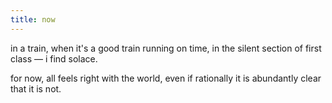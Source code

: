 ```yaml
---
title: now
---
```

in a train, when it's a good train running on time, in the silent section of first class — i find solace. 

for now, all feels right with the world, even if rationally it is abundantly clear that it is not.